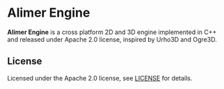 # Alimer Engine
**Alimer Engine** is a cross platform 2D and 3D engine implemented in C++ and released under Apache 2.0 license, inspired by Urho3D and Ogre3D.

## License
Licensed under the Apache 2.0 license, see [LICENSE](https://github.com/AlimerGameEngine/AlimerGameEngine/blob/master/LICENSE.md) for details.
